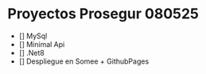 # Proyectos Prosegur 080525

- [] MySql
- [] Minimal Api
- [] .Net8
- [] Despliegue en Somee + GithubPages